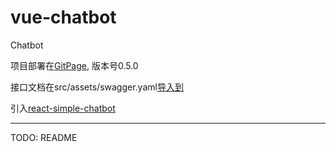 # vue-chatbot

Chatbot

项目部署在[GitPage](https://wzyjerry.github.io/vue-chatbot/dist/#/), 版本号0.5.0

接口文档在src/assets/swagger.yaml[导入到](https://editor.swagger.io)

引入[react-simple-chatbot](https://lucasbassetti.com.br/react-simple-chatbot/#/)

---
TODO: README